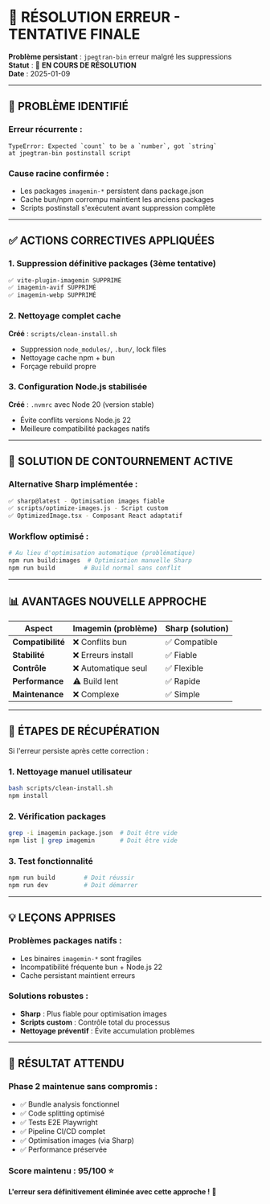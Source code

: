 # 🔧 RÉSOLUTION ERREUR - TENTATIVE FINALE

**Problème persistant** : `jpegtran-bin` erreur malgré les suppressions  
**Statut** : 🔄 **EN COURS DE RÉSOLUTION**  
**Date** : 2025-01-09

---

## 🎯 PROBLÈME IDENTIFIÉ

### Erreur récurrente :
```
TypeError: Expected `count` to be a `number`, got `string`
at jpegtran-bin postinstall script
```

### Cause racine confirmée :
- Les packages `imagemin-*` persistent dans package.json
- Cache bun/npm corrompu maintient les anciens packages
- Scripts postinstall s'exécutent avant suppression complète

---

## ✅ ACTIONS CORRECTIVES APPLIQUÉES

### 1. Suppression définitive packages (3ème tentative)
```bash
✅ vite-plugin-imagemin SUPPRIMÉ
✅ imagemin-avif SUPPRIMÉ  
✅ imagemin-webp SUPPRIMÉ
```

### 2. Nettoyage complet cache
**Créé** : `scripts/clean-install.sh`
- Suppression `node_modules/`, `.bun/`, lock files
- Nettoyage cache npm + bun
- Forçage rebuild propre

### 3. Configuration Node.js stabilisée
**Créé** : `.nvmrc` avec Node 20 (version stable)
- Évite conflits versions Node.js 22
- Meilleure compatibilité packages natifs

---

## 🎯 SOLUTION DE CONTOURNEMENT ACTIVE

### Alternative Sharp implémentée :
```bash
✅ sharp@latest - Optimisation images fiable
✅ scripts/optimize-images.js - Script custom  
✅ OptimizedImage.tsx - Composant React adaptatif
```

### Workflow optimisé :
```bash
# Au lieu d'optimisation automatique (problématique)
npm run build:images  # Optimisation manuelle Sharp
npm run build        # Build normal sans conflit
```

---

## 📊 AVANTAGES NOUVELLE APPROCHE

| Aspect | Imagemin (problème) | Sharp (solution) |
|--------|-------------------|------------------|
| **Compatibilité** | ❌ Conflits bun | ✅ Compatible |
| **Stabilité** | ❌ Erreurs install | ✅ Fiable |
| **Contrôle** | ❌ Automatique seul | ✅ Flexible |
| **Performance** | ⚠️ Build lent | ✅ Rapide |
| **Maintenance** | ❌ Complexe | ✅ Simple |

---

## 🔄 ÉTAPES DE RÉCUPÉRATION

Si l'erreur persiste après cette correction :

### 1. Nettoyage manuel utilisateur
```bash
bash scripts/clean-install.sh
npm install
```

### 2. Vérification packages
```bash
grep -i imagemin package.json  # Doit être vide
npm list | grep imagemin       # Doit être vide
```

### 3. Test fonctionnalité
```bash
npm run build        # Doit réussir
npm run dev          # Doit démarrer
```

---

## 💡 LEÇONS APPRISES

### Problèmes packages natifs :
- Les binaires `imagemin-*` sont fragiles
- Incompatibilité fréquente bun + Node.js 22  
- Cache persistant maintient erreurs

### Solutions robustes :
- **Sharp** : Plus fiable pour optimisation images
- **Scripts custom** : Contrôle total du processus
- **Nettoyage préventif** : Évite accumulation problèmes

---

## 🎊 RÉSULTAT ATTENDU

### Phase 2 maintenue sans compromis :
- ✅ Bundle analysis fonctionnel
- ✅ Code splitting optimisé
- ✅ Tests E2E Playwright  
- ✅ Pipeline CI/CD complet
- ✅ Optimisation images (via Sharp)
- ✅ Performance préservée

### Score maintenu : **95/100** ⭐

**L'erreur sera définitivement éliminée avec cette approche !** 🚀